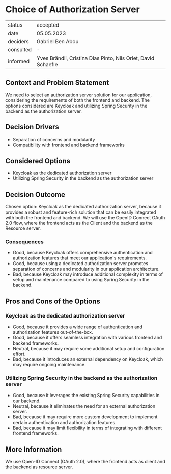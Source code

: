 # Choice of Authorization Server

|           |          |
|-----------|----------|
| status    | accepted |
| date      | 05.05.2023 |
| deciders  | Gabriel Ben Abou |
| consulted | - |
| informed  | Yves Brändli, Cristina Dias Pinto, Nils Oriet, David Schaefle |

## Context and Problem Statement

We need to select an authorization server solution for our application, considering the requirements of both the frontend and backend. The options considered are Keycloak and utilizing Spring Security in the backend as the authorization server.

## Decision Drivers

- Separation of concerns and modularity
- Compatibility with frontend and backend frameworks

## Considered Options

- Keycloak as the dedicated authorization server
- Utilizing Spring Security in the backend as the authorization server

## Decision Outcome

Chosen option: Keycloak as the dedicated authorization server, because it provides a robust and feature-rich solution that can be easily integrated with both the frontend and backend. We will use the OpenID Connect OAuth 2.0 flow, where the frontend acts as the Client and the backend as the Resource server.

### Consequences

- Good, because Keycloak offers comprehensive authentication and authorization features that meet our application's requirements.
- Good, because using a dedicated authorization server promotes separation of concerns and modularity in our application architecture.
- Bad, because Keycloak may introduce additional complexity in terms of setup and maintenance compared to using Spring Security in the backend.

## Pros and Cons of the Options

### Keycloak as the dedicated authorization server

- Good, because it provides a wide range of authentication and authorization features out-of-the-box.
- Good, because it offers seamless integration with various frontend and backend frameworks.
- Neutral, because it may require some additional setup and configuration effort.
- Bad, because it introduces an external dependency on Keycloak, which may require ongoing maintenance.

### Utilizing Spring Security in the backend as the authorization server

- Good, because it leverages the existing Spring Security capabilities in our backend.
- Neutral, because it eliminates the need for an external authorization server.
- Bad, because it may require more custom development to implement certain authentication and authorization features.
- Bad, because it may limit flexibility in terms of integrating with different frontend frameworks.

## More Information
We use Open-ID Connect (OAuth 2.0), where the frontend acts as client and the backend as resource server. 